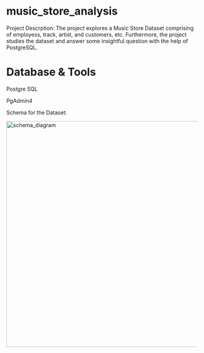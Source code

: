 # music_store_analysis
Project Descrption:
The project explores a Music Store Dataset comprising of employess, track, artist, and customers, etc. Furthermore, the project studies the dataset and answer some insightful question with the help of PostgreSQL.


# Database & Tools
Postgre SQL

PgAdmin4

Schema for the Dataset:

<img width="594" alt="schema_diagram" src="https://github.com/user-attachments/assets/6179a6a3-a196-4cd8-abc9-5a56108223c3" />

